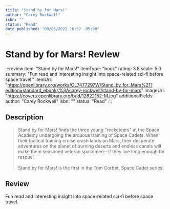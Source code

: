 ```yaml
---
title: "Stand by for Mars!"
author: "Carey Rockwell"
isbn: ""
status: "Read"
date_published: "09/05/2022 16:52 -05:00"
---
```


# Stand by for Mars! Review

:::review
item: "Stand by for Mars!"
itemType: "book"
rating: 3.8
scale: 5.0
summary: "Fun read and interesting insight into space-related sci-fi before space travel."
itemUrl: "https://openlibrary.org/works/OL7477297W/Stand_by_for_Mars%21?edition=standard_ebooks%3Acarey-rockwell/stand-by-for-mars"
imageUrl: "https://covers.openlibrary.org/b/id/12622152-M.jpg"
additionalFields:
  author: "Carey Rockwell"
  isbn: ""
  status: "Read"
:::

## Description

> Stand by for Mars! finds the three young "rocketeers" at the Space Academy undergoing the arduous training of Space Cadets. When their tactical training cruise crash lands on Mars, their desperate adventures on the planet of burning deserts and endless canals will make them seasoned veteran spacemen—if they live long enough for rescue!  
> <br>
> Stand by for Mars! is the first in the Tom Corbet, Space Cadet series!


## Review

Fun read and interesting insight into space-related sci-fi before space travel. 
